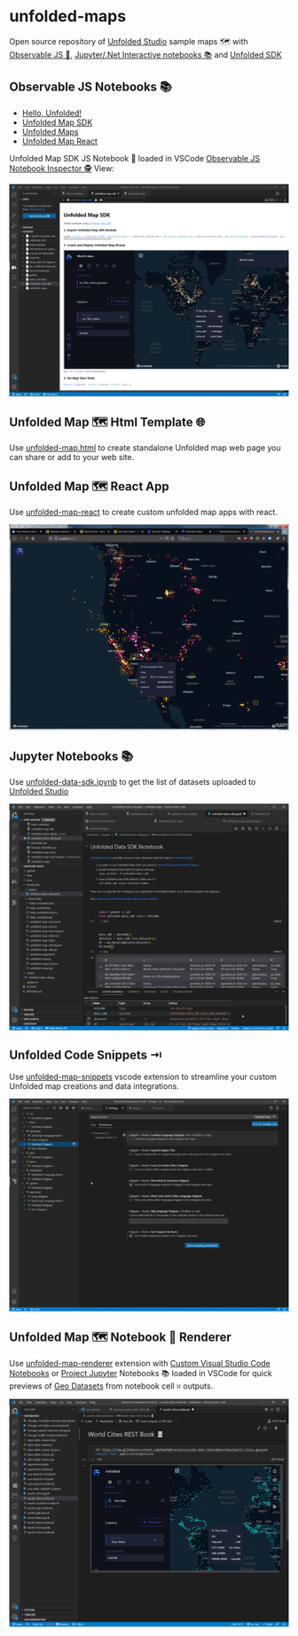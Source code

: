 # unfolded-maps

Open source repository of [Unfolded Studio](https://studio.unfolded.ai) sample maps 🗺️ with [Observable JS 📓](https://observablehq.com/collection/@randomfractals/unfolded), [Jupyter/.Net Interactive notebooks 📚](https://code.visualstudio.com/updates/v1_53#_notebooks) and [Unfolded SDK](https://docs.unfolded.ai/)


## Observable JS Notebooks 📚

- [Hello, Unfolded!](https://observablehq.com/@randomfractals/hello-unfolded)
- [Unfolded Map SDK](https://observablehq.com/@randomfractals/unfolded-map-sdk)
- [Unfolded Maps](https://observablehq.com/@randomfractals/unfolded-maps)
- [Unfolded Map React](https://observablehq.com/@randomfractals/unfolded-map-react)

Unfolded Map SDK JS Notebook 📓 loaded in VSCode [Observable JS Notebook Inspector 🕵️](https://marketplace.visualstudio.com/items?itemName=RandomFractalsInc.js-notebook-inspector) View:

![Notebook 📓 Inspector 🕵️](https://github.com/RandomFractals/unfolded-maps/blob/main/docs/images/unfolded-map-sdk-nb-view.png?raw=true 
 "JS Notebook 📓 Inspector 🕵️ Unfolded Map SDK View")

## Unfolded Map 🗺️ Html Template 🌐

Use [unfolded-map.html](https://github.com/RandomFractals/unfolded-maps/blob/main/templates/unfolded-map.html) to create standalone Unfolded map web page you can share or add to your web site.

## Unfolded Map 🗺️ React App

Use [unfolded-map-react](https://github.com/RandomFractals/unfolded-map-react) to create custom unfolded map apps with react.

![Unfolded Map 🗺️ React App](https://github.com/RandomFractals/unfolded-map-react/blob/main/docs/images/unfolded-map-react.png?raw=true 
 "Unfolded Map 🗺 React App")

## Jupyter Notebooks 📚

Use [unfolded-data-sdk.ipynb](https://github.com/RandomFractals/unfolded-maps/blob/main/notebooks/jupyter/unfolded-data-sdk.ipynb) to get the list of datasets uploaded to [Unfolded Studio](https://studio.unfolded.ai/home/datasets)

![Unfolded Data SDK Jupyter Notebook](https://github.com/RandomFractals/unfolded-maps/blob/main/docs/images/unfolded-data-sdk-py-notebook.png?raw=true 
 "Unfolded Data SDK Jupyter Notebook")

## Unfolded Code Snippets ⇥

Use [unfolded-map-snippets](https://github.com/RandomFractals/unfolded-map-snippets) vscode extension to streamline your custom Unfolded map creations and data integrations.

![Unfolded Snippets](https://github.com/RandomFractals/unfolded-map-snippets/blob/main/docs/images/unfolded-snippets.png?raw=true 
 "Unfolded Code Snippets")

## Unfolded Map 🗺️ Notebook 📓 Renderer

Use [unfolded-map-renderer](https://github.com/RandomFractals/unfolded-map-renderer) extension with [Custom Visual Studio Code Notebooks](https://code.visualstudio.com/blogs/2021/11/08/custom-notebooks) or [Project Jupyter](https://jupyter.org) Notebooks 📚 loaded in VSCode for quick previews of [Geo Datasets](https://github.com/RandomFractals/unfolded-map-renderer/blob/main/README.md#supported-data-formats) from notebook cell ⌗ outputs.

![Unfolded  Map 🗺️ Notebook 📓 Renderer](https://github.com/RandomFractals/unfolded-maps/blob/main/docs/images/unfolded-map-notebook-renderer.png?raw=true 
 "Unfolded  Map 🗺️ Notebook 📓 Renderer")
